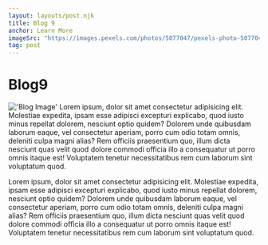 ```yaml
---
layout: layouts/post.njk
title: Blog 9
anchor: Learn More
imageSrc: "https://images.pexels.com/photos/5077047/pexels-photo-5077047.jpeg?auto=compress&cs=tinysrgb&w=1260&h=750&dpr=1"
tag: post
---
```


# Blog9
!['Blog Image'](https://images.pexels.com/photos/5077047/pexels-photo-5077047.jpeg?auto=compress&cs=tinysrgb&w=1260&h=750&dpr=1)
Lorem ipsum, dolor sit amet consectetur adipisicing elit. Molestiae expedita, ipsam esse adipisci excepturi explicabo, quod iusto minus repellat dolorem, nesciunt optio quidem? Dolorem unde quibusdam laborum eaque, vel consectetur aperiam, porro cum odio totam omnis, deleniti culpa magni alias? Rem officiis praesentium quo, illum dicta nesciunt quas velit quod dolore commodi officia illo a consequatur ut porro omnis itaque est! Voluptatem tenetur necessitatibus rem cum laborum sint voluptatum quod.

Lorem ipsum, dolor sit amet consectetur adipisicing elit. Molestiae expedita, ipsam esse adipisci excepturi explicabo, quod iusto minus repellat dolorem, nesciunt optio quidem? Dolorem unde quibusdam laborum eaque, vel consectetur aperiam, porro cum odio totam omnis, deleniti culpa magni alias? Rem officiis praesentium quo, illum dicta nesciunt quas velit quod dolore commodi officia illo a consequatur ut porro omnis itaque est! Voluptatem tenetur necessitatibus rem cum laborum sint voluptatum quod.